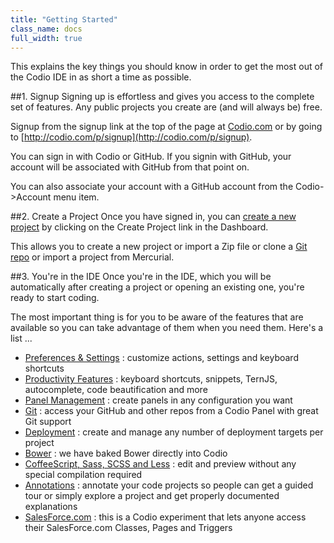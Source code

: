 ```yaml
---
title: "Getting Started"
class_name: docs
full_width: true
---
```


This explains the key things you should know in order to get the most out of the Codio IDE in as short a time as possible.

##1. Signup
Signing up is effortless and gives you access to the complete set of features. Any public projects you create are (and will always be) free.

Signup from the signup link at the top of the page at [Codio.com](http://codio.com) or by going to [http://codio.com/p/signup](http://codio.com/p/signup).

You can sign in with Codio or GitHub. If you signin with GitHub, your account will be associated with GitHub from that point on. 

You can also associate your account with a GitHub account from the Codio->Account menu item.


##2. Create a Project
Once you have signed in, you can [create a new project](/docs/console/creating) by clicking on the Create Project link in the Dashboard. 

This allows you to create a new project or import a Zip file or clone a [Git repo](/docs/git-viewing) or import a project from Mercurial.

##3. You're in the IDE
Once you're in the IDE, which you will be automatically after creating a project or opening an existing one, you're ready to start coding.

The most important thing is for you to be aware of the features that are available so you can take advantage of them when you need them. Here's a list ...

- [Preferences & Settings](/docs/settings-prefs) : customize actions, settings and keyboard shortcuts
- [Productivity Features](/docs/emmet) : keyboard shortcuts, snippets, TernJS, autocomplete, code beautification and more
- [Panel Management](/docs/panels) : create panels in any configuration you want
- [Git](/docs/git) : access your GitHub and other repos from a Codio Panel with great Git support
- [Deployment](/docs/deployment) : create and manage any number of deployment targets per project
- [Bower](/docs/bower) : we have baked Bower directly into Codio
- [CoffeeScript, Sass, SCSS and Less](/docs/compiling) : edit and preview without any special compilation required
- [Annotations](/docs/annotations) : annotate your code projects so people can get a guided tour or simply explore a project and get properly documented explanations
- [SalesForce.com](/docs/salesforce) : this is a Codio experiment that lets anyone access their SalesForce.com Classes, Pages and Triggers 
